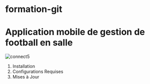 # formation-git
<!-- Exemple d'un readme -->

# Application mobile de gestion de football en salle

![connect5](http://community-soccer-club.com/wp-content/uploads/2017/02/affiche_connect5_a3_imprimeur-1-738x1024.jpg)

1. Installation
2. Configurations Requises
3. Mises à Jour

